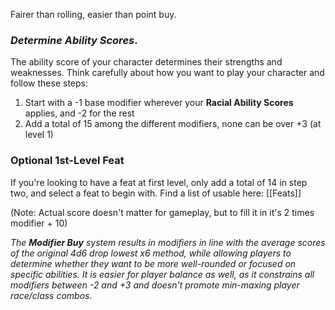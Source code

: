 Fairer than rolling, easier than point buy.

### ***Determine Ability Scores***. 
The ability score of your character determines their strengths and weaknesses. Think carefully about how you want to play your character and follow these steps:

1.  Start with a -1 base modifier wherever your **Racial Ability Scores** applies, and -2 for the rest
2.  Add a total of 15 among the different modifiers, none can be over +3 (at level 1)

### **Optional 1st-Level Feat**
If you're looking to have a feat at first level, only add a total of 14 in step two, and select a feat to begin with.  Find a list of usable here: [[Feats]]

(Note: Actual score doesn't matter for gameplay, but to fill it in it's 2 times modifier + 10)

*The **Modifier Buy** system results in modifiers in line with the average scores of the original 4d6 drop lowest x6 method, while allowing players to determine whether they want to be more well-rounded or focused on specific abilities. It is easier for player balance as well, as it constrains all modifiers between -2 and +3 and doesn't promote min-maxing player race/class combos.*
